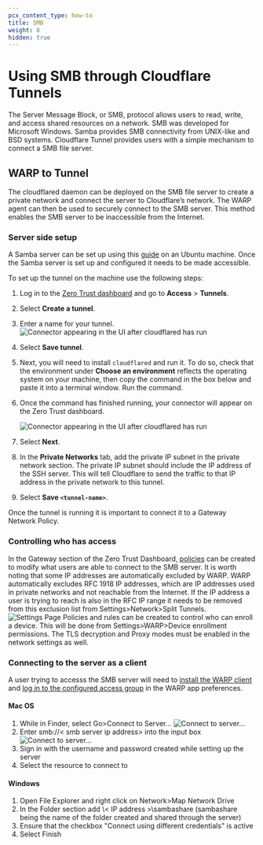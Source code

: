 ```yaml
---
pcx_content_type: how-to
title: SMB
weight: 8
hidden: true
---
```

# Using SMB through Cloudflare Tunnels

The Server Message Block, or SMB, protocol allows users to read, write, and access shared resources on a network. SMB was developed for Microsoft Windows. Samba provides SMB connectivity from UNIX-like and BSD systems. Cloudflare Tunnel provides users with a simple mechanism to connect a SMB file server.

## WARP to Tunnel
The cloudflared daemon can be deployed on the SMB file server to create a private network and connect the server to Cloudflare’s network. The WARP agent can then be used to securely connect to the SMB server. This method enables the SMB server to be inaccessible from the Internet.

### Server side setup
A Samba server can be set up using this [guide](https://ubuntu.com/tutorials/install-and-configure-samba#1-overview) on an Ubuntu machine. Once the Samba server is set up and configured it needs to be made accessible.

To set up the tunnel on the machine use the following steps:
1. Log in to the [Zero Trust dashboard](https://dash.teams.cloudflare.com) and go to **Access** > **Tunnels**. 

1. Select **Create a tunnel**.

1. Enter a name for your tunnel.
    ![Connector appearing in the UI after cloudflared has run](/cloudflare-one/static/documentation/connections/connect-apps/use-cases/name-smb.png)

1. Select **Save tunnel**.

1. Next, you will need to install `cloudflared` and run it. To do so, check that the environment under **Choose an environment** reflects the operating system on your machine, then copy the command in the box below and paste it into a terminal window. Run the command.

1. Once the command has finished running, your connector will appear on the Zero Trust dashboard.

    ![Connector appearing in the UI after cloudflared has run](/cloudflare-one/static/documentation/connections/connect-apps/use-cases/connect-the-tunnel.png)

1. Select **Next**.

1. In the **Private Networks** tab, add the private IP subnet in the private network section. The private IP subnet should include the IP address of the SSH server. This will tell Cloudflare to send the traffic to that IP address in the private network to this tunnel.

1. Select **Save `<tunnel-name>`**.

Once the tunnel is running it is important to connect it to a Gateway Network Policy.

### Controlling who has access
In the Gateway section of the Zero Trust Dashboard, [policies](/cloudflare-one/policies/filtering/network-policies/) can be created to modify what users are able to connect to the SMB server. It is worth noting that some IP addresses are automatically excluded by WARP. WARP automatically excludes  RFC 1918 IP addresses, which are IP addresses used in private networks and not reachable from the Internet. If the IP address a user is trying to reach is also in the RFC IP range it needs to be removed from this exclusion list from Settings>Network>Split Tunnels.
    ![Settings Page](/cloudflare-one/static/documentation/connections/connect-apps/use-cases/settings.png)
Policies and rules can be created to control who can enroll a device. This will be done from Settings>WARP>Device enrollment permissions. The TLS decryption and Proxy modes must be enabled in the network settings as well.

### Connecting to the server as a client
A user trying to accesss the SMB server will need to [install the WARP client](/cloudflare-one/connections/connect-devices/warp/download-warp/) and [log in to the configured access group](/cloudflare-one/connections/connect-devices/warp/deployment/manual-deployment/) in the WARP app preferences.

#### Mac OS
1. While in Finder, select Go>Connect to Server...
    ![Connect to server...](/cloudflare-one/static/documentation/connections/connect-apps/use-cases/connect-to-server.png)
1. Enter smb://< smb server ip address> into the input box
    ![Connect to server...](/cloudflare-one/static/documentation/connections/connect-apps/use-cases/smb-connect.png)
1. Sign in with the username and password created while setting up the server
1. Select the resource to connect to

#### Windows
1. Open File Explorer and right click on Network>Map Network Drive
1. In the Folder section add \\< IP address >\sambashare (sambashare being the name of the folder created and shared through the server)
1. Ensure that the checkbox "Connect using different credentials" is active
1. Select Finish